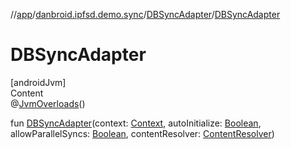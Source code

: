 //[app](../../index.md)/[danbroid.ipfsd.demo.sync](../index.md)/[DBSyncAdapter](index.md)/[DBSyncAdapter](-d-b-sync-adapter.md)



# DBSyncAdapter  
[androidJvm]  
Content  
@[JvmOverloads](https://kotlinlang.org/api/latest/jvm/stdlib/kotlin.jvm/-jvm-overloads/index.html)()  
  
fun [DBSyncAdapter](-d-b-sync-adapter.md)(context: [Context](https://developer.android.com/reference/kotlin/android/content/Context.html), autoInitialize: [Boolean](https://kotlinlang.org/api/latest/jvm/stdlib/kotlin/-boolean/index.html), allowParallelSyncs: [Boolean](https://kotlinlang.org/api/latest/jvm/stdlib/kotlin/-boolean/index.html), contentResolver: [ContentResolver](https://developer.android.com/reference/kotlin/android/content/ContentResolver.html))  



